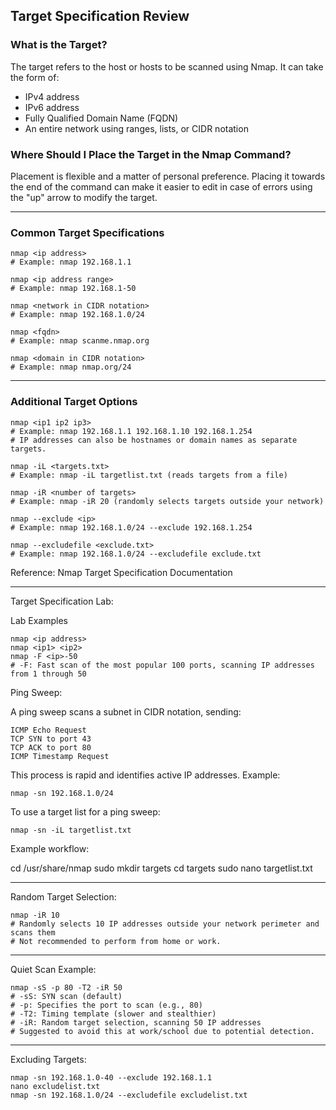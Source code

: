 ## Target Specification Review

### What is the Target?
The target refers to the host or hosts to be scanned using Nmap. It can take the form of:
- IPv4 address
- IPv6 address
- Fully Qualified Domain Name (FQDN)
- An entire network using ranges, lists, or CIDR notation

### Where Should I Place the Target in the Nmap Command?
Placement is flexible and a matter of personal preference. Placing it towards the end of the command can make it easier to edit in case of errors using the "up" arrow to modify the target.

---

### Common Target Specifications
````
nmap <ip address>
# Example: nmap 192.168.1.1

nmap <ip address range>
# Example: nmap 192.168.1-50

nmap <network in CIDR notation>
# Example: nmap 192.168.1.0/24

nmap <fqdn>
# Example: nmap scanme.nmap.org

nmap <domain in CIDR notation>
# Example: nmap nmap.org/24
````
---

### Additional Target Options
````
nmap <ip1 ip2 ip3>
# Example: nmap 192.168.1.1 192.168.1.10 192.168.1.254
# IP addresses can also be hostnames or domain names as separate targets.

nmap -iL <targets.txt>
# Example: nmap -iL targetlist.txt (reads targets from a file)

nmap -iR <number of targets>
# Example: nmap -iR 20 (randomly selects targets outside your network)

nmap --exclude <ip>
# Example: nmap 192.168.1.0/24 --exclude 192.168.1.254

nmap --excludefile <exclude.txt>
# Example: nmap 192.168.1.0/24 --excludefile exclude.txt
````

Reference: Nmap Target Specification Documentation

---

Target Specification Lab: 

Lab Examples
````
nmap <ip address>
nmap <ip1> <ip2>
nmap -F <ip>-50
# -F: Fast scan of the most popular 100 ports, scanning IP addresses from 1 through 50
````

Ping Sweep:

A ping sweep scans a subnet in CIDR notation, sending:

    ICMP Echo Request
    TCP SYN to port 43
    TCP ACK to port 80
    ICMP Timestamp Request

This process is rapid and identifies active IP addresses. Example:

`nmap -sn 192.168.1.0/24`

To use a target list for a ping sweep:

`nmap -sn -iL targetlist.txt`

Example workflow:

cd /usr/share/nmap
sudo mkdir targets
cd targets
sudo nano targetlist.txt

---

Random Target Selection:

````
nmap -iR 10
# Randomly selects 10 IP addresses outside your network perimeter and scans them
# Not recommended to perform from home or work.
````

---

Quiet Scan Example:

````
nmap -sS -p 80 -T2 -iR 50
# -sS: SYN scan (default)
# -p: Specifies the port to scan (e.g., 80)
# -T2: Timing template (slower and stealthier)
# -iR: Random target selection, scanning 50 IP addresses
# Suggested to avoid this at work/school due to potential detection.
````

---

Excluding Targets:

````
nmap -sn 192.168.1.0-40 --exclude 192.168.1.1
nano excludelist.txt
nmap -sn 192.168.1.0/24 --excludefile excludelist.txt
````




